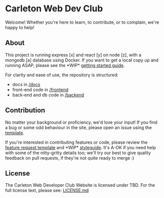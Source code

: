 # Carleton Web Dev Club

Welcome! Whether you're here to learn, to contribute, or to complain, we're happy to help!

## About

This project is running express [x] and react [y] on node [z], with a mongodb [a] database using Docker.
If you want to get a local copy up and running ASAP, please see the \*WIP* [getting started guide](/).

For clarity and ease of use, the repository is structured:
- docs in [/docs](/docs)
- front-end code in [/frontend](/frontend)
- back-end and db code in [/backend](/backend)

## Contribution

No matter your background or proficiency, we'd love your input!
If you find a bug or some odd behaviour in the site, please open an issue using the
[template](/.github/ISSUE_TEMPLATE/bug_report.md).

If you're interested in contributing features or code, please review the
[feature request template](/.github/ISSUE_TEMPLATE/feature_request.md) and \*WIP* [styleguide](/).
It's A-OK if you need help with some of the nitty-gritty details too; we'll try our best to give quality feedback on
pull requests, if they're not quite ready to merge :)

## License

The Carleton Web Developer Club Website is licensed under TBD. For the full license text, please see: [LICENSE.md](/)
